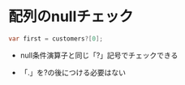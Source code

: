 # 配列のnullチェック

```c#
var first = customers?[0];
```

- null条件演算子と同じ「?」記号でチェックできる

- 「.」を?の後につける必要はない

  
